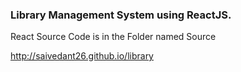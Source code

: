 ### Library Management System using ReactJS.

React Source Code is in the Folder named Source

http://saivedant26.github.io/library
